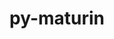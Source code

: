 ---
title: "py-maturin"
layout: cache
categories: [package, develop-2024-05-12]
meta: {"versions": ["1.5.1"], "compilers": ["apple-clang@=15.0.0", "gcc@=11.4.0"], "oss": ["ubuntu22.04", "ventura"], "platforms": ["darwin", "linux"], "targets": ["aarch64", "x86_64_v3"], "stacks": ["ml-darwin-aarch64-mps", "ml-linux-x86_64-cpu", "ml-linux-x86_64-cuda", "root"], "num_specs": 4, "num_specs_by_stack": {"ml-darwin-aarch64-mps": 2, "root": 4, "ml-linux-x86_64-cpu": 2, "ml-linux-x86_64-cuda": 2}}
spec_details: [{"hash": "fyke66b5zdevueweogsl2xx22cnebkqn", "compiler": "apple-clang@=15.0.0", "versions": ["1.5.1"], "os": "ventura", "platform": "darwin", "target": "aarch64", "variants": ["build_system=python_pip"], "stacks": ["ml-darwin-aarch64-mps", "root"], "size": "-", "tarball": "https://binaries.spack.io/releases/develop-2024-05-12/build_cache/darwin-ventura-aarch64/apple-clang-15.0.0/py-maturin-1.5.1/darwin-ventura-aarch64-apple-clang-15.0.0-py-maturin-1.5.1-fyke66b5zdevueweogsl2xx22cnebkqn.spack"}, {"hash": "uv526sgqwnlynwr4mzuph5a7zvkujamn", "compiler": "apple-clang@=15.0.0", "versions": ["1.5.1"], "os": "ventura", "platform": "darwin", "target": "aarch64", "variants": ["build_system=python_pip"], "stacks": ["ml-darwin-aarch64-mps", "root"], "size": "-", "tarball": "https://binaries.spack.io/releases/develop-2024-05-12/build_cache/darwin-ventura-aarch64/apple-clang-15.0.0/py-maturin-1.5.1/darwin-ventura-aarch64-apple-clang-15.0.0-py-maturin-1.5.1-uv526sgqwnlynwr4mzuph5a7zvkujamn.spack"}, {"hash": "y5mw6tawsm2saxeyvor5e33kn2mjyuwb", "compiler": "gcc@=11.4.0", "versions": ["1.5.1"], "os": "ubuntu22.04", "platform": "linux", "target": "x86_64_v3", "variants": ["build_system=python_pip"], "stacks": ["ml-linux-x86_64-cpu", "ml-linux-x86_64-cuda", "root"], "size": "-", "tarball": "https://binaries.spack.io/releases/develop-2024-05-12/build_cache/linux-ubuntu22.04-x86_64_v3/gcc-11.4.0/py-maturin-1.5.1/linux-ubuntu22.04-x86_64_v3-gcc-11.4.0-py-maturin-1.5.1-y5mw6tawsm2saxeyvor5e33kn2mjyuwb.spack"}, {"hash": "aq6nn4hd7nwgpv6hrlneqvzcziueqaaw", "compiler": "gcc@=11.4.0", "versions": ["1.5.1"], "os": "ubuntu22.04", "platform": "linux", "target": "x86_64_v3", "variants": ["build_system=python_pip"], "stacks": ["ml-linux-x86_64-cpu", "ml-linux-x86_64-cuda", "root"], "size": "-", "tarball": "https://binaries.spack.io/releases/develop-2024-05-12/build_cache/linux-ubuntu22.04-x86_64_v3/gcc-11.4.0/py-maturin-1.5.1/linux-ubuntu22.04-x86_64_v3-gcc-11.4.0-py-maturin-1.5.1-aq6nn4hd7nwgpv6hrlneqvzcziueqaaw.spack"}]
---